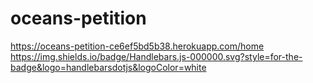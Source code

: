 # oceans-petition
<a href="https://oceans-petition-ce6ef5bd5b38.herokuapp.com/home" target="_blank">https://oceans-petition-ce6ef5bd5b38.herokuapp.com/home</a>
https://img.shields.io/badge/Handlebars.js-000000.svg?style=for-the-badge&logo=handlebarsdotjs&logoColor=white
